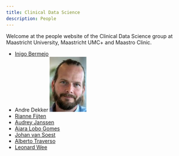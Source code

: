 ```yaml
---
title: Clinical Data Science
description: People
---
```

Welcome at the people website of the Clinical Data Science group at Maastricht University, Maastricht UMC+ and Maastro Clinic.
* [Inigo Bermejo](InigoBermejo.md)
* Andre Dekker [![Andre Dekker](media/AndreDekker.jpg)](/docs/people/AndreDekker.md)
* [Rianne Fijten](RianneFijten.md)
* [Audrey Janssen](AudreyJanssen.md)
* [Aiara Lobo Gomes](AiaraLoboGomes.md)
* [Johan van Soest](JohanVanSoest.md)
* [Alberto Traverso](AlbertoTraverso.md)
* [Leonard Wee](LeonardWee.md)

